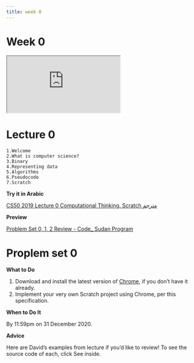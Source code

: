 ```yaml
---
title: week 0
---
```


# Week 0

<iframe src="https://www.youtube.com/embed/jjqgP9dpD1k"></iframe>

# Lecture 0

    1.Welcome
    2.What is computer science?
    3.Binary
    4.Representing data
    5.Algorithms
    6.Pseudocode
    7.Scratch

**Try it in Arabic**

[CS50 2019 Lecture 0 Computational Thinking, Scratch مترجم](https://www.youtube.com/embed/tC8z4RLWtFI)

**Preview**

[Problem Set 0, 1, 2 Review - Code_ Sudan Program](https://www.youtube.com/embed/F-qbaeSJHAE)

# Proplem set 0

**What to Do**

 1. Download and install the latest version of [Chrome](https://google.com), if you don’t have it already.
 2. Implement your very own Scratch project using Chrome, per this specification.

**When to Do It**

By 11:59pm on 31 December 2020.

**Advice**

Here are David’s examples from lecture if you’d like to review! To see the source code of each, click See inside.
